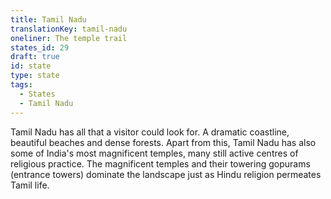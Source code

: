 ```yaml
---
title: Tamil Nadu
translationKey: tamil-nadu
oneliner: The temple trail
states_id: 29
draft: true
id: state
type: state
tags:
  - States
  - Tamil Nadu
---
```

Tamil Nadu has all that a visitor could look for. A dramatic coastline, beautiful beaches and dense forests. Apart from this, Tamil Nadu has also some of India's most magnificent temples, many still active centres of religious practice.     The magnificent temples and their towering gopurams (entrance towers) dominate the landscape just as Hindu religion permeates Tamil life.     